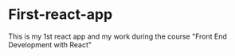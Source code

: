 # First-react-app
This is my 1st react app and my work during the course "Front End Development with React"
